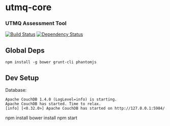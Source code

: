 utmq-core
====

### UTMQ Assessment Tool

[![Build Status](https://travis-ci.org/UTMQ/utmq-core.png)](https://travis-ci.org/UTMQ/utmq-core)
[![Dependency Status](https://david-dm.org/utmq/utmq-core.png)](https://david-dm.org/utmq/utmq-core)

## Global Deps

```
npm install -g bower grunt-cli phantomjs
```

## Dev Setup

Database:

```
Apache CouchDB 1.4.0 (LogLevel=info) is starting.
Apache CouchDB has started. Time to relax.
[info] [<0.32.0>] Apache CouchDB has started on http://127.0.0.1:5984/
```
npm install
bower install
npm start
```


